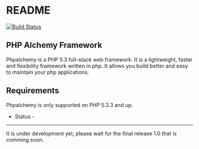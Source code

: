 README
=========================
[![Build Status](https://secure.travis-ci.org/eriknyk/phpalchemy.png?branch=master)](http://travis-ci.org/eriknyk/phpalchemy)

PHP Alchemy Framework
------------
 

Phpalchemy is a PHP 5.3 full-stack web framework. It is a lightweight, faster and flexibility framework written in php. It allows you build better and easy to maintain your php applications.

Requirements
------------

Phpalchemy is only supported on PHP 5.3.3 and up.

- Status - 
------------
It is under development yet, please wait for the final release 1.0 that is comming soon.

